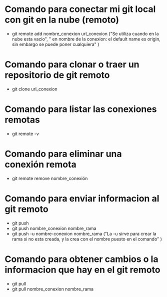 # Comando para conectar mi git local con git en la nube (remoto)

- git remote add nombre_conexion url_conexion ("Se utiliza cuando en la nube esta vacio", " en nombre de la conexion: el default name es origin, sin embargo se puede poner cualquiera" )

# Comando para clonar o traer un repositorio de git remoto 

- git clone url_conexion

# Comando para listar las conexiones remotas 

- git remote -v

# Comando para eliminar una conexión remota

- git remote remove nombre_conexión

# Comando para enviar informacion al git remoto

- git push
- git push nombre_conexion nombre_rama
- git push -u nombre-conexion nombre_rama ("La -u sirve para crear la rama si no esta creada, y la crea con el nombre puesto en el comando" )

# Comando para obtener cambios o la informacion que hay en el git remoto

- git pull
- git pull nombre_conexion nombre_rama

###

